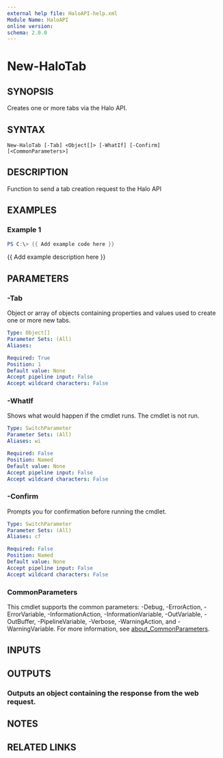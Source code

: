 ```yaml
---
external help file: HaloAPI-help.xml
Module Name: HaloAPI
online version:
schema: 2.0.0
---
```


# New-HaloTab

## SYNOPSIS
Creates one or more tabs via the Halo API.

## SYNTAX

```
New-HaloTab [-Tab] <Object[]> [-WhatIf] [-Confirm] [<CommonParameters>]
```

## DESCRIPTION
Function to send a tab creation request to the Halo API

## EXAMPLES

### Example 1
```powershell
PS C:\> {{ Add example code here }}
```

{{ Add example description here }}

## PARAMETERS

### -Tab
Object or array of objects containing properties and values used to create one or more new tabs.

```yaml
Type: Object[]
Parameter Sets: (All)
Aliases:

Required: True
Position: 1
Default value: None
Accept pipeline input: False
Accept wildcard characters: False
```

### -WhatIf
Shows what would happen if the cmdlet runs.
The cmdlet is not run.

```yaml
Type: SwitchParameter
Parameter Sets: (All)
Aliases: wi

Required: False
Position: Named
Default value: None
Accept pipeline input: False
Accept wildcard characters: False
```

### -Confirm
Prompts you for confirmation before running the cmdlet.

```yaml
Type: SwitchParameter
Parameter Sets: (All)
Aliases: cf

Required: False
Position: Named
Default value: None
Accept pipeline input: False
Accept wildcard characters: False
```

### CommonParameters
This cmdlet supports the common parameters: -Debug, -ErrorAction, -ErrorVariable, -InformationAction, -InformationVariable, -OutVariable, -OutBuffer, -PipelineVariable, -Verbose, -WarningAction, and -WarningVariable. For more information, see [about_CommonParameters](http://go.microsoft.com/fwlink/?LinkID=113216).

## INPUTS

## OUTPUTS

### Outputs an object containing the response from the web request.
## NOTES

## RELATED LINKS
